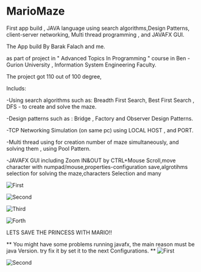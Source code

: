 # MarioMaze
First app build , JAVA language using search algorithms,Design Patterns, client-server networking, Multi thread programming , and JAVAFX GUI.

The App build By Barak Falach and me.

as part of project in " Advanced Topics In Programming " course in Ben - Gurion University , Information System Engineering Faculty.

The project got 110 out of 100 degree,

Includs:

-Using search algorithms such as: Breadth First Search, Best First Search , DFS - to create and solve the maze.


-Design patterns such as : Bridge , Factory and Observer Design Patterns.


-TCP Networking Simulation (on same pc) using LOCAL HOST , and PORT.


-Multi thread using for creation number of maze simultaneously, and solving them , using Pool Pattern.


-JAVAFX GUI including Zoom IN&OUT by CTRL+Mouse Scroll,move character with numpad/mouse,properties-configuration save,algrotihms selection for solving the maze,characters   Selection and many 


![First](https://i.imgur.com/G35Nlty.jpg)

![Second](https://i.imgur.com/Fhg6JSr.jpg)

![Third](https://imgur.com/VhYJbdV.jpg)

![Forth](https://imgur.com/yb9ApdM.jpg)


LETS SAVE THE PRINCESS WITH MARIO!! 

** You might have some problems running javafx,
the main reason must be java Version.
try fix it by set it to the next Configurations.
**
![First](https://i.ibb.co/m9TrKQh/first-Second-Check.png)

![Second](https://i.ibb.co/M6XNhMr/Mario-Maze.png)

